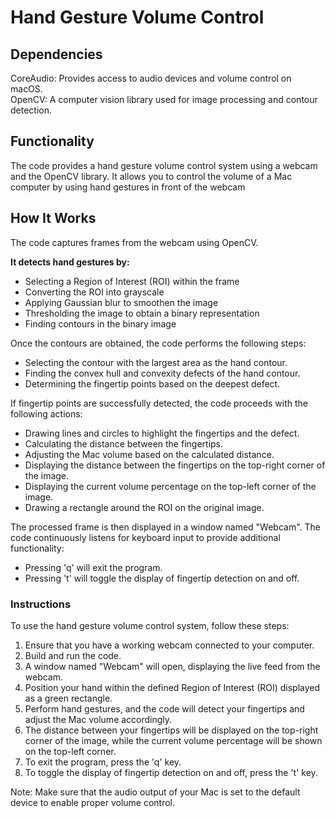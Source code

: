 # **Hand Gesture Volume Control**
## **Dependencies**
CoreAudio: Provides access to audio devices and volume control on macOS.<br>OpenCV: A computer vision library used for image processing and contour detection.

## **Functionality**
The code provides a hand gesture volume control system using a webcam and the OpenCV library. It allows you to control the volume of a Mac computer by using hand gestures in front of the webcam

## **How It Works**
The code captures frames from the webcam using OpenCV.

**It detects hand gestures by:**
- Selecting a Region of Interest (ROI) within the frame
- Converting the ROI into grayscale
- Applying Gaussian blur to smoothen the image
- Thresholding the image to obtain a binary representation
- Finding contours in the binary image

Once the contours are obtained, the code performs the following steps:

- Selecting the contour with the largest area as the hand contour.
- Finding the convex hull and convexity defects of the hand contour.
- Determining the fingertip points based on the deepest defect.

If fingertip points are successfully detected, the code proceeds with the following actions:

- Drawing lines and circles to highlight the fingertips and the defect.
- Calculating the distance between the fingertips.
- Adjusting the Mac volume based on the calculated distance.
- Displaying the distance between the fingertips on the top-right corner of the image.
- Displaying the current volume percentage on the top-left corner of the image.
- Drawing a rectangle around the ROI on the original image.

The processed frame is then displayed in a window named "Webcam". The code continuously listens for keyboard input to provide additional functionality:

- Pressing 'q' will exit the program.
- Pressing 't' will toggle the display of fingertip detection on and off.

### Instructions

To use the hand gesture volume control system, follow these steps:

1. Ensure that you have a working webcam connected to your computer.
2. Build and run the code.
3. A window named "Webcam" will open, displaying the live feed from the webcam.
4. Position your hand within the defined Region of Interest (ROI) displayed as a green rectangle.
5. Perform hand gestures, and the code will detect your fingertips and adjust the Mac volume accordingly.
6. The distance between your fingertips will be displayed on the top-right corner of the image, while the current volume percentage will be shown on the top-left corner.
7. To exit the program, press the 'q' key.
8. To toggle the display of fingertip detection on and off, press the 't' key.

Note: Make sure that the audio output of your Mac is set to the default device to enable proper volume control.
